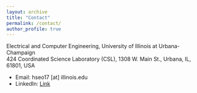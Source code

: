 ```yaml
---
layout: archive
title: "Contact"
permalink: /contact/
author_profile: true
---
```

Electrical and Computer Engineering, University of Illinois at Urbana-Champaign<br>
424 Coordinated Science Laboratory (CSL), 1308 W. Main St., Urbana, IL, 61801, USA<br>

* Email: hseo17 [at] illinois.edu 
* LinkedIn: [Link](https://www.linkedin.com/in/hyungjoo-seo-064097114/)
